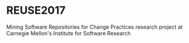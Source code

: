 # REUSE2017
Mining Software Repositories for Change Practices research project at Carnegie Mellon's Institute for Software Research
